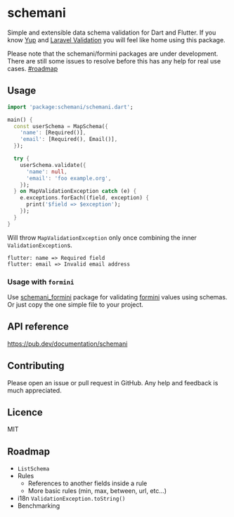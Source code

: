 # schemani

Simple and extensible data schema validation for Dart and Flutter. If you know [Yup](https://github.com/jquense/yup) and [Laravel Validation](https://laravel.com/docs/validation#available-validation-rules) you will feel like home using this package.

Please note that the schemani/formini packages are under development. There are still some issues to resolve before this has any help for real use cases. [#roadmap](#roadmap)

## Usage

```dart
import 'package:schemani/schemani.dart';

main() {
  const userSchema = MapSchema({
    'name': [Required()],
    'email': [Required(), Email()],
  });

  try {
    userSchema.validate({
      'name': null,
      'email': 'foo example.org',
    });
  } on MapValidationException catch (e) {
    e.exceptions.forEach((field, exception) {
      print('$field => $exception');
    });
  }
}
```
Will throw `MapValidationException` only once combining the inner `ValidationException`s.
```
flutter: name => Required field
flutter: email => Invalid email address
```

### Usage with `formini`

Use [schemani_formini](https://pub.dev/packages/schemani_formini) package for validating [formini](https://pub.dev/packages/formini) values using schemas. Or just copy the one simple file to your project.

## API reference

https://pub.dev/documentation/schemani

## Contributing

Please open an issue or pull request in GitHub. Any help and feedback is much appreciated.

## Licence

MIT

## Roadmap

- `ListSchema`
- Rules
    - References to another fields inside a rule
    - More basic rules (min, max, between, url, etc...)
- i18n `ValidationException.toString()`
- Benchmarking
